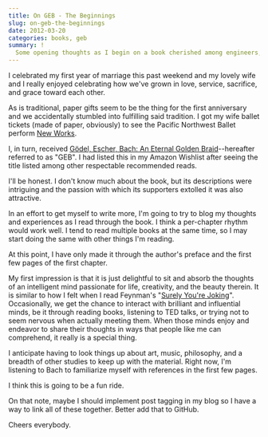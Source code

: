 ```yaml
---
title: On GEB - The Beginnings
slug: on-geb-the-beginnings
date: 2012-03-20
categories: books, geb
summary: !
  Some opening thoughts as I begin on a book cherished among engineers, thinkers, and philosophers alike.
---
```


I celebrated my first year of marriage this past weekend and my lovely wife and I really enjoyed celebrating how we've grown in love, service, sacrifice, and grace toward each other.

As is traditional, paper gifts seem to be the thing for the first anniversary and we accidentally stumbled into fulfilling said tradition. I got my wife ballet tickets (made of paper, obviously) to see the Pacific Northwest Ballet perform [New Works](http://www.pnb.org/Season/11-12/NewWorks/).

I, in turn, received [Gödel, Escher, Bach: An Eternal Golden Braid](http://en.wikipedia.org/wiki/G%C3%B6del,_Escher,_Bach)--hereafter referred to as "GEB". I had listed this in my Amazon Wishlist after seeing the title listed among other respectable recommended reads.

I'll be honest. I don't know much about the book, but its descriptions were intriguing and the passion with which its supporters extolled it was also attractive.

In an effort to get myself to write more, I'm going to try to blog my thoughts and experiences as I read through the book. I think a per-chapter rhythm would work well. I tend to read multiple books at the same time, so I may start doing the same with other things I'm reading.

At this point, I have only made it through the author's preface and the first few pages of the first chapter.

My first impression is that it is just delightful to sit and absorb the thoughts of an intelligent mind passionate for life, creativity, and the beauty therein. It is similar to how I felt when I read Feynman's "[Surely You're Joking](http://en.wikipedia.org/wiki/Surely_You're_Joking,_Mr._Feynman!)". Occasionally, we get the chance to interact with brilliant and influential minds, be it through reading books, listening to TED talks, or trying not to seem nervous when actually meeting them. When those minds enjoy and endeavor to share their thoughts in ways that people like me can comprehend, it really is a special thing.

I anticipate having to look things up about art, music, philosophy, and a breadth of other studies to keep up with the material. Right now, I'm listening to Bach to familiarize myself with references in the first few pages.

I think this is going to be a fun ride.

On that note, maybe I should implement post tagging in my blog so I have a way to link all of these together. Better add that to GitHub.

Cheers everybody.
